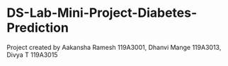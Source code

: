# DS-Lab-Mini-Project-Diabetes-Prediction
Project created by Aakansha Ramesh 119A3001, Dhanvi Mange 119A3013, Divya T 119A3015
